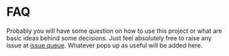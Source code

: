 # FAQ

Probably you will have some question on how to use this project or what are basic ideas behind some decisions. Just feel absolutely free to raise any issue at [issue queue](https://gitlab.com/MacMladen/mci-boilerplate-d8/issues). Whatever pops up as useful will be added here.
